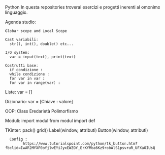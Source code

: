 Python
In questa repositories troverai esercizi e progetti inerenti al omonimo linguaggio.

Agenda studio:

    Globar scope and Local Scope
    
    Cast variabili:
      str(), int(), double() etc...

    I/O system:
      var = input(text), print(text)

    Costrutti base:
      if condizione :
      while condizione :
      for var in var :
      for var in range(var) :

   Liste:
      var = []
      
   Dizionario:
      var = [Chiave : valore]

   OOP:
      Class
      Eredarietà
      Polimorfismo

   Moduli:
      import modul
      from modul import def

   TKinter:
      pack()
      grid()
      Label(window, attributi)
      Button(window, attributi)
      
      Config :
            https://www.tutorialspoint.com/python/tk_button.htm?fbclid=IwAR2MfXF0oYjlwEYiJyxEWZOY_ErXYMba6Kz9robAlS1psvruR_UFXaOIUsQ
